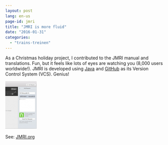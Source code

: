 ```yaml
---
layout: post
lang: en-us
page-id: jmri
title: "JMRI is more fluid"
date: "2016-01-31"
categories: 
  - "trains-treinen"
---
```


As a Christmas holiday project, I contributed to the JMRI manual and translations.
Fun, but it feels like lots of eyes are watching you (8,000 users worldwide!). JMRI
is developed using [Java](https://java.net/) and [GitHub](https://github.com/) as its Version Control System (VCS).
Genius!

![GitDsktopPR](/assets/img/blog/GitDsktopPR-99x150.png)

See: [JMRI.org](https://jmri.org/)
